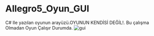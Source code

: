 # Allegro5_Oyun_GUI
C# Ile yazılan oyunun arayüzü.OYUNUN KENDİSİ DEĞİL!. Bu çalışma Olmadan Oyun Çalışır Durumda.
![gui](https://user-images.githubusercontent.com/53101771/64577773-1309d280-d386-11e9-8278-b1250d537dd6.png)

